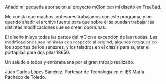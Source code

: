 Añado mi pequeña aportación al proyecto mClon con mi diseño en FreeCad.

Me consta que muchos profesores trabajamos con este programa, y he querido añadir el archivo fuente para que sobre él se puedan trabajar las distintas modificaciones que se crean oportunas.

El diseño inluye todas las partes del mClon a excepción de las ruedas. Las modificaciones son minimas con respecto al original, algunos retoques en los soportes de los sensores, y los taladros en el chasis para sujetar el portapilas para dos pilas 18650.

Un saludo a todos y enhorabuena por el gran trabajo realizado.

Juan Carlos Lópes Sánchez.
Porfesor de Tecnología en el IES María Pacheco de Toledo.
